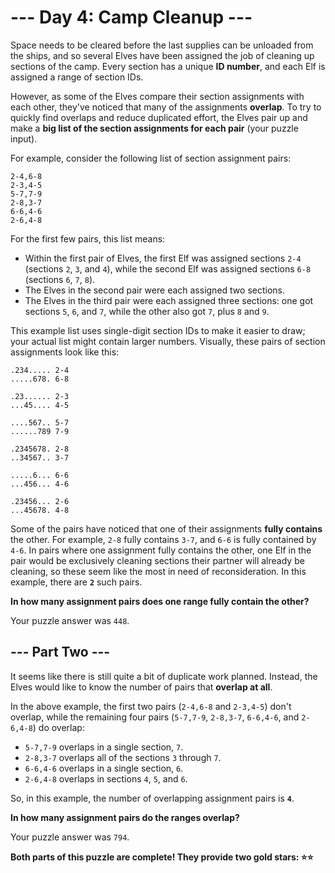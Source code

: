 # --- Day 4: Camp Cleanup ---

Space needs to be cleared before the last supplies can be unloaded from the ships, and so several Elves have been assigned the job of cleaning up sections of the camp. Every section has a unique **ID number**, and each Elf is assigned a range of section IDs.

However, as some of the Elves compare their section assignments with each other, they've noticed that many of the assignments **overlap**. To try to quickly find overlaps and reduce duplicated effort, the Elves pair up and make a **big list of the section assignments for each pair** (your puzzle input).

For example, consider the following list of section assignment pairs:

```
2-4,6-8
2-3,4-5
5-7,7-9
2-8,3-7
6-6,4-6
2-6,4-8
```

For the first few pairs, this list means:

- Within the first pair of Elves, the first Elf was assigned sections `2-4` (sections `2`, `3`, and `4`), while the second Elf was assigned sections `6-8` (sections `6`, `7`, `8`).
- The Elves in the second pair were each assigned two sections.
- The Elves in the third pair were each assigned three sections: one got sections `5`, `6`, and `7`, while the other also got `7`, plus `8` and `9`.

This example list uses single-digit section IDs to make it easier to draw; your actual list might contain larger numbers. Visually, these pairs of section assignments look like this:

```
.234..... 2-4
.....678. 6-8

.23...... 2-3
...45.... 4-5

....567.. 5-7
......789 7-9

.2345678. 2-8
..34567.. 3-7

.....6... 6-6
...456... 4-6

.23456... 2-6
...45678. 4-8
```

Some of the pairs have noticed that one of their assignments **fully contains** the other. For example, `2-8` fully contains `3-7`, and `6-6` is fully contained by `4-6`. In pairs where one assignment fully contains the other, one Elf in the pair would be exclusively cleaning sections their partner will already be cleaning, so these seem like the most in need of reconsideration. In this example, there are **`2`** such pairs.

**In how many assignment pairs does one range fully contain the other?**

Your puzzle answer was `448`.

## --- Part Two ---

It seems like there is still quite a bit of duplicate work planned. Instead, the Elves would like to know the number of pairs that **overlap at all**.

In the above example, the first two pairs (`2-4,6-8` and `2-3,4-5`) don't overlap, while the remaining four pairs (`5-7,7-9`, `2-8,3-7`, `6-6,4-6`, and `2-6,4-8`) do overlap:

- `5-7,7-9` overlaps in a single section, `7`.
- `2-8,3-7` overlaps all of the sections `3` through `7`.
- `6-6,4-6` overlaps in a single section, `6`.
- `2-6,4-8` overlaps in sections `4`, `5`, and `6`.

So, in this example, the number of overlapping assignment pairs is **`4`**.

**In how many assignment pairs do the ranges overlap?**

Your puzzle answer was `794`.

**Both parts of this puzzle are complete! They provide two gold stars: ⭐⭐**
